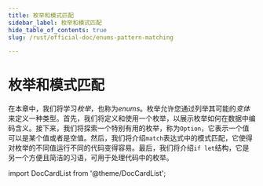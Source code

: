 ```yaml
---
title: 枚举和模式匹配
sidebar_label: 枚举和模式匹配
hide_table_of_contents: true
slug: /rust/official-doc/enums-pattern-matching

---
```


# 枚举和模式匹配

在本章中，我们将学习*枚举*，也称为*enums*。枚举允许您通过列举其可能的*变体*来定义一种类型。首先，我们将定义和使用一个枚举，以展示枚举如何在数据中编码含义。接下来，我们将探索一个特别有用的枚举，称为`Option`，它表示一个值可以是某个值或者是空值。然后，我们将介绍`match`表达式中的模式匹配，它使得对枚举的不同值运行不同的代码变得容易。最后，我们将介绍`if let`结构，它是另一个方便且简洁的习语，可用于处理代码中的枚举。

import DocCardList from '@theme/DocCardList';

<DocCardList />